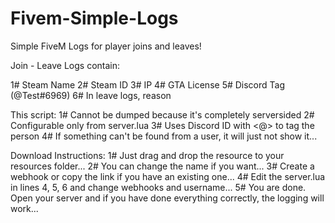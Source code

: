 # Fivem-Simple-Logs
Simple FiveM Logs for player joins and leaves!

Join - Leave Logs contain:

1# Steam Name
2# Steam ID
3# IP
4# GTA License
5# Discord Tag (@Test#6969)
6# In leave logs, reason


This script:
1# Cannot be dumped because it's completely serversided
2# Configurable only from server.lua
3# Uses Discord ID with <@> to tag the person
4# If something can't be found from a user, it will just not show it...


Download Instructions:
1# Just drag and drop the resource to your resources folder...
2# You can change the name if you want...
3# Create a webhook or copy the link if you have an existing one...
4# Edit the server.lua in lines 4, 5, 6 and change webhooks and username...
5# You are done. Open your server and if you have done everything correctly, the logging will work...
